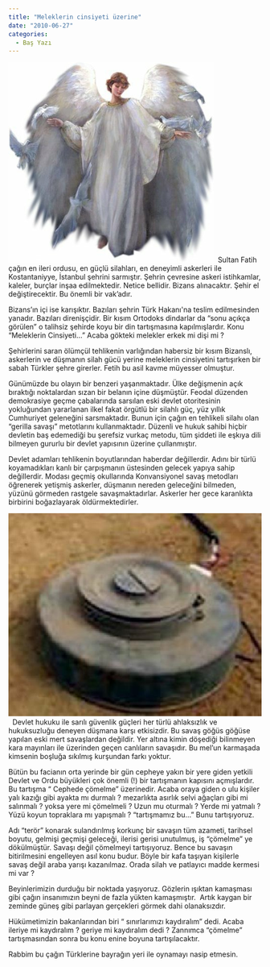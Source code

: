 ```yaml
---
title: "Meleklerin cinsiyeti üzerine"
date: "2010-06-27"
categories: 
  - Baş Yazı
---
```


[![melek.jpg](../uploads/2010/06/melek.jpg)](../uploads/2010/06/melek.jpg "melek.jpg")  Sultan Fatih çağın en ileri ordusu, en güçlü silahları, en deneyimli askerleri ile Kostantaniyye, İstanbul şehrini sarmıştır. Şehrin çevresine askeri istihkamlar, kaleler, burçlar inşaa edilmektedir. Netice bellidir. Bizans alınacaktır. Şehir el değiştirecektir. Bu önemli bir vak’adır.

Bizans’ın içi ise karışıktır. Bazıları şehrin Türk Hakanı'na teslim edilmesinden yanadır. Bazıları direnişçidir. Bir kısım Ortodoks dindarlar da “sonu açıkça görülen” o talihsiz şehirde koyu bir din tartışmasına kapılmışlardır. Konu “Meleklerin Cinsiyeti…” Acaba gökteki melekler erkek mi dişi mi ?

Şehirlerini saran ölümçül tehlikenin varlığından habersiz bir kısım Bizanslı, askerlerin ve düşmanın silah gücü yerine meleklerin cinsiyetini tartışırken bir sabah Türkler şehre girerler. Fetih bu asil kavme müyesser olmuştur. 

Günümüzde bu olayın bir benzeri yaşanmaktadır. Ülke değişmenin açık bıraktığı noktalardan sızan bir belanın içine düşmüştür. Feodal düzenden demokrasiye geçme çabalarında sarsılan eski devlet otoritesinin yokluğundan yararlanan ilkel fakat örgütlü bir silahlı güç, yüz yıllık Cumhuriyet geleneğini sarsmaktadır. Bunun için çağın en tehlikeli silahı olan “gerilla savaşı” metotlarını kullanmaktadır. Düzenli ve hukuk sahibi hiçbir devletin baş edemediği bu şerefsiz vurkaç metodu, tüm şiddeti ile eşkıya dili bilmeyen gururlu bir devlet yapısının üzerine çullanmıştır.

Devlet adamları tehlikenin boyutlarından haberdar değillerdir. Adını bir türlü koyamadıkları kanlı bir çarpışmanın üstesinden gelecek yapıya sahip değillerdir. Modası geçmiş okullarında Konvansiyonel savaş metodları öğrenerek yetişmiş askerler, düşmanın nereden geleceğini bilmeden, yüzünü görmeden rastgele savaşmaktadırlar. Askerler her gece karanlıkta birbirini boğazlayarak öldürmektedirler.

[![mayin.jpg](../uploads/2010/06/mayin.jpg)](../uploads/2010/06/mayin.jpg "mayin.jpg")  Devlet hukuku ile sarılı güvenlik güçleri her türlü ahlaksızlık ve hukuksuzluğu deneyen düşmana karşı etkisizdir. Bu savaş göğüs göğüse yapılan eski mert savaşlardan değildir. Yer altına kimin döşediği bilinmeyen kara mayınları ile üzerinden geçen canlıların savaşıdır. Bu mel’un karmaşada kimsenin boşluğa sıkılmış kurşundan farkı yoktur.

Bütün bu facianın orta yerinde bir gün cepheye yakın bir yere giden yetkili Devlet ve Ordu büyükleri çok önemli (!) bir tartışmanın kapısını açmışlardır. Bu tartışma “ Cephede çömelme” üzerinedir. Acaba oraya giden o ulu kişiler yalı kazığı gibi ayakta mı durmalı ? mezarlıkta asırlık selvi ağaçları gibi mi salınmalı ? yoksa yere mi çömelmeli ? Uzun mu oturmalı ? Yerde mi yatmalı ? Yüzü koyun topraklara mı yapışmalı ? “tartışmamız bu…” Bunu tartışıyoruz.

Adı “terör” konarak sulandırılmış korkunç bir savaşın tüm azameti, tarihsel boyutu, gelmişi geçmişi geleceği, ilerisi gerisi unutulmuş, iş “çömelme” ye dökülmüştür. Savaşı değil çömelmeyi tartışıyoruz. Bence bu savaşın bitirilmesini engelleyen asıl konu budur. Böyle bir kafa taşıyan kişilerle  savaş değil araba yarışı kazanılmaz. Orada silah ve patlayıcı madde kermesi mi var ?

Beyinlerimizin durduğu bir noktada yaşıyoruz. Gözlerin ışıktan kamaşması gibi çağın insanımızın beyni de fazla yükten kamaşmıştır.  Artık kaygan bir zeminde güneş gibi parlayan gerçekleri görmek dahi olanaksızdır. 

Hükümetimizin bakanlarından biri “ sınırlarımızı kaydıralım” dedi. Acaba ileriye mi kaydıralım ? geriye mi kaydıralım dedi ? Zannımca “çömelme” tartışmasından sonra bu konu enine boyuna tartışılacaktır.

Rabbim bu çağın Türklerine bayrağın yeri ile oynamayı nasip etmesin.
